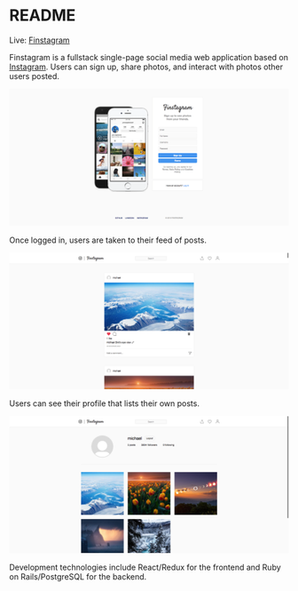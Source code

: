 # README

Live: [Finstagram](https://finstagram-aa.herokuapp.com/#/ "Finstagram")

Finstagram is a fullstack single-page social media web application based on [Instagram](https://www.instagram.com/ "Instagram"). Users can sign up, share photos, and interact with photos other users posted.

![](./readme_images/splash-ss.png)

Once logged in, users are taken to their feed of posts.

![](./readme_images/feed-ss.png)

Users can see their profile that lists their own posts.

![](./readme_images/profile-ss.png)

Development technologies include React/Redux for the frontend and Ruby on Rails/PostgreSQL for the backend.